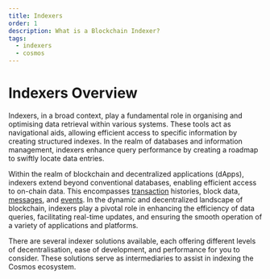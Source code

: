 ```yaml
---
title: Indexers
order: 1
description: What is a Blockchain Indexer?
tags:
  - indexers
  - cosmos
---
```


# Indexers Overview

Indexers, in a broad context, play a fundamental role in organising and optimising data retrieval within various systems. These tools act as navigational aids, allowing efficient access to specific information by creating structured indexes. In the realm of databases and information management, indexers enhance query performance by creating a roadmap to swiftly locate data entries. 

Within the realm of blockchain and decentralized applications (dApps), indexers extend beyond conventional databases, enabling efficient access to on-chain data. This encompasses [transaction](../../academy/2-cosmos-concepts/3-transactions.md) histories, block data, [messages](../../academy/2-cosmos-concepts/4-messages.md), and [events](../../academy/2-cosmos-concepts/10-events.md). In the dynamic and decentralized landscape of blockchain, indexers play a pivotal role in enhancing the efficiency of data queries, facilitating real-time updates, and ensuring the smooth operation of a variety of applications and platforms.

There are several indexer solutions available, each offering different levels of decentralisation, ease of development, and performance for you to consider. These solutions serve as intermediaries to assist in indexing the Cosmos ecosystem.